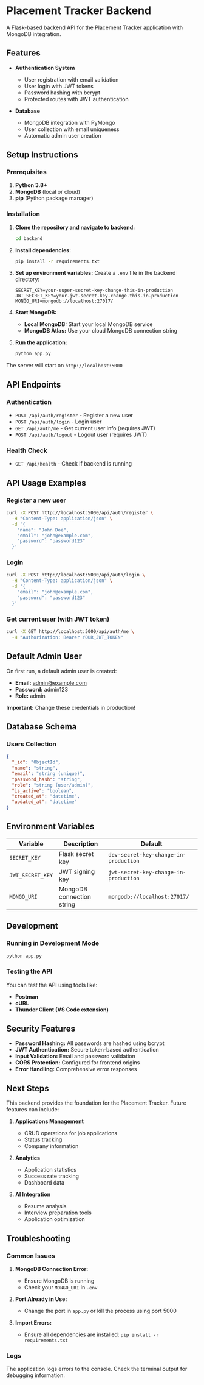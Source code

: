# Placement Tracker Backend

A Flask-based backend API for the Placement Tracker application with MongoDB integration.

## Features

- **Authentication System**
  - User registration with email validation
  - User login with JWT tokens
  - Password hashing with bcrypt
  - Protected routes with JWT authentication

- **Database**
  - MongoDB integration with PyMongo
  - User collection with email uniqueness
  - Automatic admin user creation

## Setup Instructions

### Prerequisites

1. **Python 3.8+**
2. **MongoDB** (local or cloud)
3. **pip** (Python package manager)

### Installation

1. **Clone the repository and navigate to backend:**
   ```bash
   cd backend
   ```

2. **Install dependencies:**
   ```bash
   pip install -r requirements.txt
   ```

3. **Set up environment variables:**
   Create a `.env` file in the backend directory:
   ```env
   SECRET_KEY=your-super-secret-key-change-this-in-production
   JWT_SECRET_KEY=your-jwt-secret-key-change-this-in-production
   MONGO_URI=mongodb://localhost:27017/
   ```

4. **Start MongoDB:**
   - **Local MongoDB:** Start your local MongoDB service
   - **MongoDB Atlas:** Use your cloud MongoDB connection string

5. **Run the application:**
   ```bash
   python app.py
   ```

The server will start on `http://localhost:5000`

## API Endpoints

### Authentication

- `POST /api/auth/register` - Register a new user
- `POST /api/auth/login` - Login user
- `GET /api/auth/me` - Get current user info (requires JWT)
- `POST /api/auth/logout` - Logout user (requires JWT)

### Health Check

- `GET /api/health` - Check if backend is running

## API Usage Examples

### Register a new user
```bash
curl -X POST http://localhost:5000/api/auth/register \
  -H "Content-Type: application/json" \
  -d '{
    "name": "John Doe",
    "email": "john@example.com",
    "password": "password123"
  }'
```

### Login
```bash
curl -X POST http://localhost:5000/api/auth/login \
  -H "Content-Type: application/json" \
  -d '{
    "email": "john@example.com",
    "password": "password123"
  }'
```

### Get current user (with JWT token)
```bash
curl -X GET http://localhost:5000/api/auth/me \
  -H "Authorization: Bearer YOUR_JWT_TOKEN"
```

## Default Admin User

On first run, a default admin user is created:
- **Email:** admin@example.com
- **Password:** admin123
- **Role:** admin

**Important:** Change these credentials in production!

## Database Schema

### Users Collection
```json
{
  "_id": "ObjectId",
  "name": "string",
  "email": "string (unique)",
  "password_hash": "string",
  "role": "string (user/admin)",
  "is_active": "boolean",
  "created_at": "datetime",
  "updated_at": "datetime"
}
```

## Environment Variables

| Variable | Description | Default |
|----------|-------------|---------|
| `SECRET_KEY` | Flask secret key | `dev-secret-key-change-in-production` |
| `JWT_SECRET_KEY` | JWT signing key | `jwt-secret-key-change-in-production` |
| `MONGO_URI` | MongoDB connection string | `mongodb://localhost:27017/` |

## Development

### Running in Development Mode
```bash
python app.py
```

### Testing the API
You can test the API using tools like:
- **Postman**
- **cURL**
- **Thunder Client (VS Code extension)**

## Security Features

- **Password Hashing:** All passwords are hashed using bcrypt
- **JWT Authentication:** Secure token-based authentication
- **Input Validation:** Email and password validation
- **CORS Protection:** Configured for frontend origins
- **Error Handling:** Comprehensive error responses

## Next Steps

This backend provides the foundation for the Placement Tracker. Future features can include:

1. **Applications Management**
   - CRUD operations for job applications
   - Status tracking
   - Company information

2. **Analytics**
   - Application statistics
   - Success rate tracking
   - Dashboard data

3. **AI Integration**
   - Resume analysis
   - Interview preparation tools
   - Application optimization

## Troubleshooting

### Common Issues

1. **MongoDB Connection Error:**
   - Ensure MongoDB is running
   - Check your `MONGO_URI` in `.env`

2. **Port Already in Use:**
   - Change the port in `app.py` or kill the process using port 5000

3. **Import Errors:**
   - Ensure all dependencies are installed: `pip install -r requirements.txt`

### Logs

The application logs errors to the console. Check the terminal output for debugging information.
